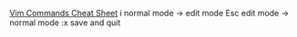 [Vim Commands Cheat Sheet](https://www.fprintf.net/vimCheatSheet.html)
i	normal mode → edit mode
Esc	edit mode →	normal mode
:x	save and quit
